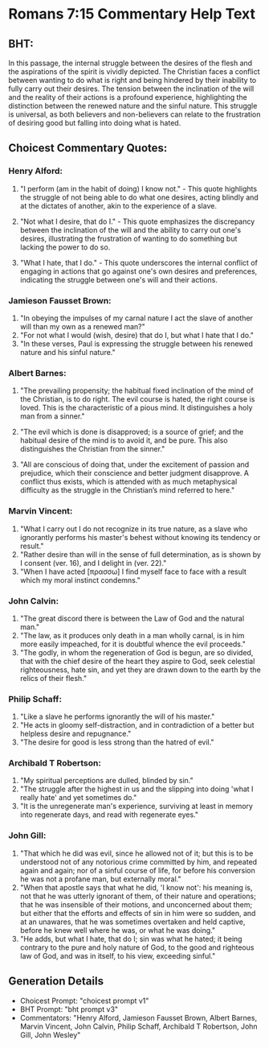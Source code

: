# Romans 7:15 Commentary Help Text

## BHT:
In this passage, the internal struggle between the desires of the flesh and the aspirations of the spirit is vividly depicted. The Christian faces a conflict between wanting to do what is right and being hindered by their inability to fully carry out their desires. The tension between the inclination of the will and the reality of their actions is a profound experience, highlighting the distinction between the renewed nature and the sinful nature. This struggle is universal, as both believers and non-believers can relate to the frustration of desiring good but falling into doing what is hated.

## Choicest Commentary Quotes:
### Henry Alford:
1. "I perform (am in the habit of doing) I know not." - This quote highlights the struggle of not being able to do what one desires, acting blindly and at the dictates of another, akin to the experience of a slave.

2. "Not what I desire, that do I." - This quote emphasizes the discrepancy between the inclination of the will and the ability to carry out one's desires, illustrating the frustration of wanting to do something but lacking the power to do so.

3. "What I hate, that I do." - This quote underscores the internal conflict of engaging in actions that go against one's own desires and preferences, indicating the struggle between one's will and their actions.

### Jamieson Fausset Brown:
1. "In obeying the impulses of my carnal nature I act the slave of another will than my own as a renewed man?"
2. "For not what I would (wish, desire) that do I, but what I hate that I do."
3. "In these verses, Paul is expressing the struggle between his renewed nature and his sinful nature."

### Albert Barnes:
1. "The prevailing propensity; the habitual fixed inclination of the mind of the Christian, is to do right. The evil course is hated, the right course is loved. This is the characteristic of a pious mind. It distinguishes a holy man from a sinner."

2. "The evil which is done is disapproved; is a source of grief; and the habitual desire of the mind is to avoid it, and be pure. This also distinguishes the Christian from the sinner."

3. "All are conscious of doing that, under the excitement of passion and prejudice, which their conscience and better judgment disapprove. A conflict thus exists, which is attended with as much metaphysical difficulty as the struggle in the Christian’s mind referred to here."

### Marvin Vincent:
1. "What I carry out I do not recognize in its true nature, as a slave who ignorantly performs his master's behest without knowing its tendency or result."
2. "Rather desire than will in the sense of full determination, as is shown by I consent (ver. 16), and I delight in (ver. 22)."
3. "When I have acted [πρασσω] I find myself face to face with a result which my moral instinct condemns."

### John Calvin:
1. "The great discord there is between the Law of God and the natural man."
2. "The law, as it produces only death in a man wholly carnal, is in him more easily impeached, for it is doubtful whence the evil proceeds."
3. "The godly, in whom the regeneration of God is begun, are so divided, that with the chief desire of the heart they aspire to God, seek celestial righteousness, hate sin, and yet they are drawn down to the earth by the relics of their flesh."

### Philip Schaff:
1. "Like a slave he performs ignorantly the will of his master."
2. "He acts in gloomy self-distraction, and in contradiction of a better but helpless desire and repugnance."
3. "The desire for good is less strong than the hatred of evil."

### Archibald T Robertson:
1. "My spiritual perceptions are dulled, blinded by sin."
2. "The struggle after the highest in us and the slipping into doing 'what I really hate' and yet sometimes do."
3. "It is the unregenerate man's experience, surviving at least in memory into regenerate days, and read with regenerate eyes."

### John Gill:
1. "That which he did was evil, since he allowed not of it; but this is to be understood not of any notorious crime committed by him, and repeated again and again; nor of a sinful course of life, for before his conversion he was not a profane man, but externally moral."
2. "When that apostle says that what he did, 'I know not': his meaning is, not that he was utterly ignorant of them, of their nature and operations; that he was insensible of their motions, and unconcerned about them; but either that the efforts and effects of sin in him were so sudden, and at an unawares, that he was sometimes overtaken and held captive, before he knew well where he was, or what he was doing."
3. "He adds, but what I hate, that do I; sin was what he hated; it being contrary to the pure and holy nature of God, to the good and righteous law of God, and was in itself, to his view, exceeding sinful."


## Generation Details
- Choicest Prompt: "choicest prompt v1"
- BHT Prompt: "bht prompt v3"
- Commentators: "Henry Alford, Jamieson Fausset Brown, Albert Barnes, Marvin Vincent, John Calvin, Philip Schaff, Archibald T Robertson, John Gill, John Wesley"

